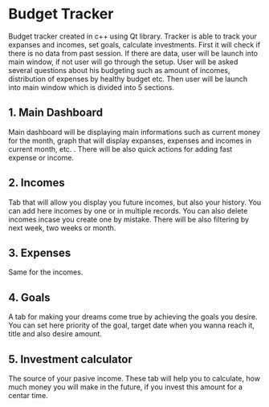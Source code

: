 # Budget Tracker

Budget tracker created in c++ using Qt library. Tracker is able to track your expanses and incomes, set goals, calculate investments. First it will check if there is no data from past session. If there are data, user will be launch into main window, if not user will go through the setup. User will be asked several questions about his budgeting such as amount of incomes, distribution of expenses by healthy budget etc. Then user will be launch into main window which is divided into 5 sections. <br>

## 1. Main Dashboard

Main dashboard will be displaying main informations such as current money for the month, graph that will display expanses, expenses and incomes in current month, etc. . There will be also quick actions for adding fast expense or income. 

## 2. Incomes
Tab that will allow you display you future incomes, but also your history. You can add here incomes by one or in multiple records. You can also delete incomes incase you create one by mistake. There will be also filtering by next week, two weeks or month.

## 3. Expenses
Same for the incomes.

## 4. Goals
A tab for making your dreams come true by achieving the goals you desire. You can set here priority of the goal, target date when you wanna reach it, title and also desire amount.

## 5. Investment calculator
The source of your pasive income. These tab will help you to calculate, how much money you will make in the future, if you invest this amount for a centar time.

